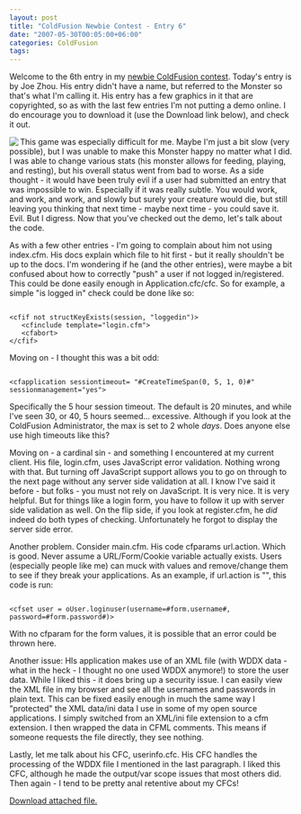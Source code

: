 ```yaml
---
layout: post
title: "ColdFusion Newbie Contest - Entry 6"
date: "2007-05-30T00:05:00+06:00"
categories: ColdFusion 
tags: 
---
```


Welcome to the 6th entry in my <a href="http://ray.camdenfamily.com/index.cfm/2007/4/16/ColdFusion-Newbie-Contest-Announced--Monster-Maker">newbie ColdFusion contest</a>. Today's entry is by Joe Zhou. His entry didn't have a name, but referred to the Monster so that's what I'm calling it. His entry has a few graphics in it that are copyrighted, so as with the last few entries I'm not putting a demo online. I do encourage you to download it (use the Download link below), and check it out.
<!--more-->
<img src="http://ray.camdenfamily.com/demos/contest6/entry6.png" align="left">

This game was especially difficult for me. Maybe I'm just a bit slow (very possible), but I was unable to make this Monster happy no matter what I did. I was able to change various stats (his monster allows for feeding, playing,
and resting), but his overall status went from bad to worse. As a side thought - it would have been truly evil if a user had submitted an entry that was impossible to win. Especially if it was really subtle. You would work, and work, and work, and slowly but surely your creature would die, but still leaving you thinking that next time - maybe next time - you could save it. Evil. But I digress. Now that you've checked out the demo, let's talk about the code.

As with a few other entries - I'm going to complain about him not using index.cfm. His docs explain which file to hit first - but it really shouldn't be up to the docs. I'm wondering if he (and the other entries), were maybe a bit
confused about how to correctly "push" a user if not logged in/registered. This could be done easily enough in Application.cfc/cfc. So for example, a simple "is logged in" check could be done like so:

<code>
&lt;cfif not structKeyExists(session, "loggedin")&gt;
   &lt;cfinclude template="login.cfm"&gt;
   &lt;cfabort&gt;
&lt;/cfif&gt;
</code>

Moving on - I thought this was a bit odd:

<code>
&lt;cfapplication sessiontimeout= "#CreateTimeSpan(0, 5, 1, 0)#" sessionmanagement="yes"&gt;
</code>

Specifically the 5 hour session timeout. The default is 20 minutes, and while I've seen 30, or 40, 5 hours seemed... excessive. Although if you look at the ColdFusion Administrator, the max is set to 2 whole <i>days</i>. 
Does anyone else use high timeouts like this?

Moving on - a cardinal sin - and something I encountered at my current client. His file, login.cfm, uses JavaScript error validation. Nothing wrong with that. But turning off JavaScript support allows you to go on
through to the next page without any server side validation at all. I know I've said it before - but folks - you must not rely on JavaScript. It is very nice. It is very helpful. But for things like a login form, you have 
to follow it up with server side validation as well. On the flip side, if you look at register.cfm, he <i>did</i> indeed do both types of checking. Unfortunately he forgot to display the server side error. 

Another problem. Consider main.cfm. His code cfparams url.action. Which is good. Never assume a URL/Form/Cookie variable actually exists. Users (especially people like me) can muck with values and remove/change
them to see if they break your applications. As an example, if url.action is "", this code is run:

<code>
&lt;cfset user = oUser.loginuser(username=#form.username#, password=#form.password#)&gt;
</code>

With no cfparam for the form values, it is possible that an error could be thrown here.

Another issue: HIs application makes use of an XML file (with WDDX data - what in the heck - I thought no one used WDDX anymore!) to store the user data. While I liked this - it does bring up a security issue. 
I can easily view the XML file in my browser and see all the usernames and passwords in plain text. This can be fixed easily enough in much the same way I "protected" the XML data/ini data I use in some of
my open source applications. I simply switched from an XML/ini file extension to a cfm extension. I then wrapped the data in CFML comments. This means if someone requests the file directly, they see nothing.

Lastly, let me talk about his CFC, userinfo.cfc. His CFC handles the processing of the WDDX file I mentioned in the last paragraph. I liked this CFC, although he made the output/var scope issues that most others
did. Then again - I tend to be pretty anal retentive about my CFCs!<p><a href='enclosures/D%3A%5Cwebsites%5Cdev%2Ecamdenfamily%2Ecom%5Cenclosures%2Fmonster%2Ezip'>Download attached file.</a></p>